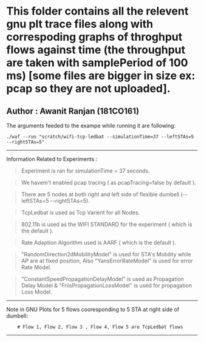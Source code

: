 # This folder contains all the relevent gnu plt trace files along with correspoding graphs of throghput flows against time (the throughput are taken with samplePeriod of 100 ms) [some files are bigger in size ex: pcap so they are not uploaded].

## Author : Awanit Ranjan (181CO161)

The arguments feeded to the exampe while running it are following: 

    ./waf --run "scratch/wifi-tcp-ledbat --simulationTime=37 --leftSTAs=5 --rightSTAs=5"

  
  ***
  
Information Related to Experiments :

  > Experiment is ran for simulationTime = 37 seconds.
  
  > We havem't enabled pcap tracing   ( as pcapTracing=false by default ).
 
  > There are 5 nodes at both right and left side of flexible dumbell (--leftSTAs=5 --rightSTAs=5).

  > TcpLedbat is used as Tcp Varient for all Nodes.

  > 802.11b is used as the WIFI STANDARD for the experiment ( which is the default ).

  > Rate Adaption Algorithm used is  AARF ( which is the default ).

  > "RandomDirection2dMobilityModel" is used for STA's Mobility while AP are at fixed position, Also "YansErrorRateModel" is used for error Rate Model.
  
  > "ConstantSpeedPropagationDelayModel" is used as Propagation Delay Model & "FriisPropagationLossModel" is used for propagation Loss Model. 
***
Note in GNU Plots for 5 flows cooresponding to 5 STA at right side of dumbell:


        # Flow 1, Flow 2, Flow 3 , Flow 4, Flow 5 are TcpLedbat flows
        
***

